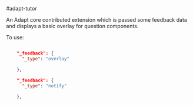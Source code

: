 #adapt-tutor


An Adapt core contributed extension which is passed some feedback data and displays a basic overlay for question components.


To use:

```json

    "_feedback": {
      "_type": "overlay"
      
    },
    
    "_feedback": {
      "_type": "notify"
      
    },


```
